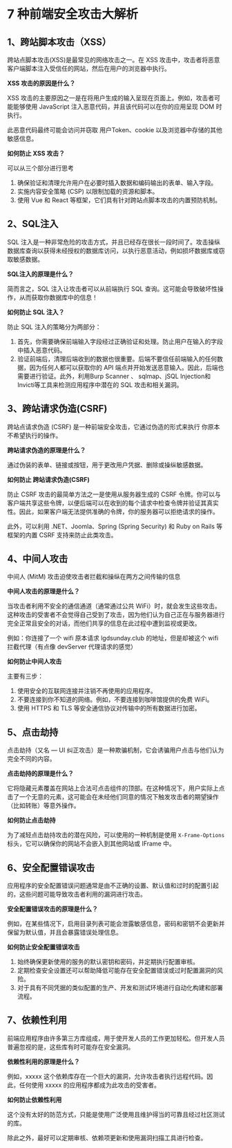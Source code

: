 # 7 种前端安全攻击大解析

## 1、跨站脚本攻击（XSS）

跨站点脚本攻击(XSS)是最常见的网络攻击之一。在 XSS 攻击中，攻击者将恶意客户端脚本注入受信任的网站，然后在用户的浏览器中执行。

**XSS 攻击的原因是什么？**

XSS 攻击的主要原因之一是在将用户生成的输入呈现在页面上。例如，攻击者可能能够使用 JavaScript 注入恶意代码，并且该代码可以在你的应用呈现 DOM 时执行。

此恶意代码最终可能会访问并窃取 用户Token、cookie 以及浏览器中存储的其他敏感信息。

**如何防止 XSS 攻击？**

可以从三个部分进行思考

1. 确保验证和清理允许用户在必要时插入数据和编码输出的表单、输入字段。
2. 实施内容安全策略 (CSP) 以限制加载的资源和脚本。
3. 使用 Vue 和 React 等框架，它们具有针对跨站点脚本攻击的内置预防机制。

## 2、SQL注入

SQL 注入是一种非常危险的攻击方式，并且已经存在很长一段时间了。攻击操纵数据库查询以获得未经授权的数据库访问，以执行恶意活动，例如损坏数据库或窃取敏感数据。

**SQL注入的原理是什么？**

简而言之，SQL 注入让攻击者可以从前端执行 SQL 查询。这可能会导致破坏性操作，从而获取你数据库中的信息！

**如何防止 SQL 注入？**

防止 SQL 注入的策略分为两部分：

1. 首先，你需要确保前端输入字段经过正确验证和处理。防止用户在输入的字段中插入恶意代码。
2. 验证前端后，清理后端收到的数据也很重要。后端不要信任前端输入的任何数据，因为任何人都可以获取你的 API 端点并开始发送恶意输入。因此，后端也需要进行验证。此外，利用Burp Scanner 、 sqlmap、jSQL Injection和Invicti等工具来检测应用程序中潜在的 SQL 攻击和相关漏洞。

## 3、跨站请求伪造(CSRF)

跨站点请求伪造 (CSRF) 是一种前端安全攻击，它通过伪造的形式来执行 你原本不希望执行的操作。

**跨站请求伪造的原理是什么？**

通过伪装的表单、链接或按钮，用于更改用户凭据、删除或操纵敏感数据。

**如何防止 跨站请求伪造(CSRF)**

防止 CSRF 攻击的最简单方法之一是使用从服务器生成的 CSRF 令牌。你可以与客户端共享这些令牌，以便后端可以在收到的每个请求中检查令牌并验证其真实性。因此，如果客户端无法提供准确的令牌，你的服务器可以拒绝请求的操作。

此外，可以利用 .NET、Joomla、Spring (Spring Security) 和 Ruby on Rails 等框架的内置 CSRF 支持来防止此类攻击。

## 4、中间人攻击

中间人 (MitM) 攻击迫使攻击者拦截和操纵在两方之间传输的信息

**中间人攻击的原理是什么？**

当攻击者利用不安全的通信通道（通常通过公共 WiFi）时，就会发生这些攻击。这种攻击的受害者不会觉得自己受到了攻击，因为他们认为自己正在与服务器进行完全正常且安全的对话，而他们共享的信息在此过程中遭到监视或更改。

例如：你连接了一个 wifi 原本请求 lgdsunday.club 的地址，但是却被这个 wifi 拦截代理（有点像 devServer 代理请求的感觉）

**如何防止中间人攻击**

主要有三步：

1. 使用安全的互联网连接并注销不再使用的应用程序。
2. 不要连接到你不知道的网络。例如，不要连接到咖啡馆提供的免费 WiFi。
3. 使用 HTTPS 和 TLS 等安全通信协议对传输中的所有数据进行加密。

## 5、点击劫持

点击劫持（又名 — UI 纠正攻击）是一种欺骗机制，它会诱骗用户点击与他们认为完全不同的内容。

**点击劫持的原理是什么？**

它将隐藏元素覆盖在网站上合法可点击组件的顶部。在这种情况下，用户实际上点击了一个无意的元素，这可能会在未经他们同意的情况下触发攻击者的期望操作（比如转账）等意外操作。

**如何防止点击劫持**

为了减轻点击劫持攻击的潜在风险，可以使用的一种机制是使用 `X-Frame-Options` 标头，它可以确保你的网站不会嵌入到其他网站或 IFrame 中。

## 6、安全配置错误攻击

应用程序的安全配置错误问题通常是由不正确的设置、默认值和过时的配置引起的，这些问题可能导致攻击者利用的漏洞进行攻击。

**安全配置错误攻击的原理是什么？**

例如，在某些情况下，启用目录列表可能会泄露敏感信息，密码和密钥不会更新并保留为默认值，并且会暴露错误处理信息。

**如何防止安全配置错误攻击**

1. 始终确保更新使用的服务的默认密钥和密码，并定期执行配置审核。
2. 定期检查安全设置还可以帮助降低可能存在安全配置错误或过时配置漏洞的风险。
3. 对于具有不同凭据的类似配置的生产、开发和测试环境进行自动化构建和部署流程。

## 7、依赖性利用

前端应用程序由许多第三方库组成，用于使开发人员的工作更加轻松。但开发人员普遍忽视的是，这些库有时可能存在安全漏洞。

**依赖性利用的原理是什么？**

例如，xxxxx 这个依赖库存在一个巨大的漏洞，允许攻击者执行远程代码。因此，任何使用 xxxxx 的应用程序都成为此攻击的受害者。

**如何防止依赖性利用**

这个没有太好的防范方式，只能是使用广泛使用且维护得当的可靠且经过社区测试的库。

除此之外，最好可以定期审核、依赖项更新和使用漏洞扫描工具进行检查。

